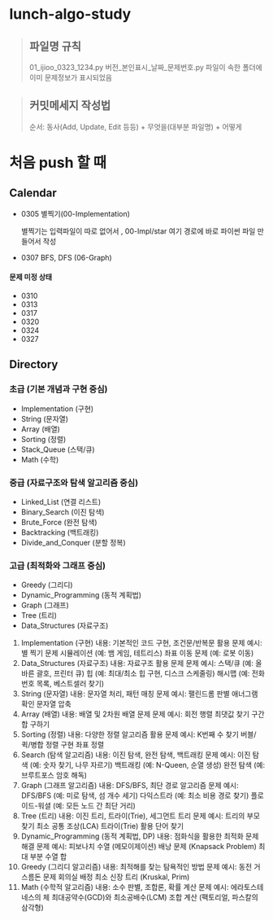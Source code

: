 # lunch-algo-study

> ## 파일명 규칙
> 01_ijioo_0323_1234.py
> 버전_본인표시_날짜_문제번호.py
> 파일이 속한 폴더에 이미 문제정보가 표시되었음

> ## 커밋메세지 작성법
> 순서: 동사(Add, Update, Edit 등등) + 무엇을(대부분 파일명) + 어떻게


# 처음 push 할 때
 
## Calendar
- 0305 별찍기(00-Implementation)
  
    별찍기는 입력파일이 따로 없어서
  , 00-Impl/star 여기 경로에 바로 파이썬 파일 만들어서 작성
- 0307 BFS, DFS (06-Graph)
  
#### 문제 미정 상태
- 0310
- 0313
- 0317
- 0320
- 0324
- 0327


## Directory
### 초급 (기본 개념과 구현 중심)
- Implementation (구현)
- String (문자열)
- Array (배열)
- Sorting (정렬)
- Stack_Queue (스택/큐)
- Math (수학)
### 중급 (자료구조와 탐색 알고리즘 중심)
- Linked_List (연결 리스트)
- Binary_Search (이진 탐색)
- Brute_Force (완전 탐색)
- Backtracking (백트래킹)
- Divide_and_Conquer (분할 정복)
### 고급 (최적화와 그래프 중심)
- Greedy (그리디)
- Dynamic_Programming (동적 계획법)
- Graph (그래프)
- Tree (트리)
- Data_Structures (자료구조)

1. Implementation (구현)
    내용: 기본적인 코드 구현, 조건문/반복문 활용
    문제 예시:
                별 찍기 문제
                시뮬레이션 (예: 뱀 게임, 테트리스)
                좌표 이동 문제 (예: 로봇 이동)
2. Data_Structures (자료구조)
    내용: 자료구조 활용 문제
    문제 예시:
                스택/큐 (예: 올바른 괄호, 프린터 큐)
                힙 (예: 최대/최소 힙 구현, 디스크 스케줄링)
                해시맵 (예: 전화번호 목록, 베스트셀러 찾기)
3. String (문자열)
    내용: 문자열 처리, 패턴 매칭
    문제 예시:
                팰린드롬 판별
                애너그램 확인
                문자열 압축
4. Array (배열)
    내용: 배열 및 2차원 배열 문제
    문제 예시:
                회전 행렬
                최댓값 찾기
                구간 합 구하기
5. Sorting (정렬)
    내용: 다양한 정렬 알고리즘 활용
    문제 예시:
                K번째 수 찾기
                버블/퀵/병합 정렬 구현
                좌표 정렬
6. Search (탐색 알고리즘)
    내용: 이진 탐색, 완전 탐색, 백트래킹
    문제 예시:
                이진 탐색 (예: 숫자 찾기, 나무 자르기)
                백트래킹 (예: N-Queen, 순열 생성)
                완전 탐색 (예: 브루트포스 암호 해독)
7. Graph (그래프 알고리즘)
    내용: DFS/BFS, 최단 경로 알고리즘
    문제 예시:
                DFS/BFS (예: 미로 탐색, 섬 개수 세기)
                다익스트라 (예: 최소 비용 경로 찾기)
                플로이드-워셜 (예: 모든 노드 간 최단 거리)
8. Tree (트리)
    내용: 이진 트리, 트라이(Trie), 세그먼트 트리
    문제 예시:
                트리의 부모 찾기
                최소 공통 조상(LCA)
                트라이(Trie) 활용 단어 찾기
9. Dynamic_Programming (동적 계획법, DP)
    내용: 점화식을 활용한 최적화 문제 해결
    문제 예시:
                피보나치 수열 (메모이제이션)
                배낭 문제 (Knapsack Problem)
                최대 부분 수열 합
10. Greedy (그리디 알고리즘)
    내용: 최적해를 찾는 탐욕적인 방법
    문제 예시:
                동전 거스름돈 문제
                회의실 배정
                최소 신장 트리 (Kruskal, Prim)
11. Math (수학적 알고리즘)
    내용: 소수 판별, 조합론, 확률 계산
    문제 예시:
                에라토스테네스의 체
                최대공약수(GCD)와 최소공배수(LCM)
                조합 계산 (팩토리얼, 파스칼의 삼각형)

